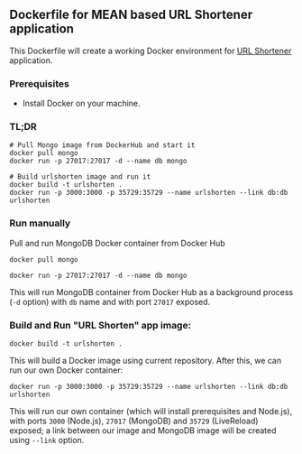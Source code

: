 ## Dockerfile for MEAN based URL Shortener application

This Dockerfile will create a working Docker environment for [URL Shortener](https://github.com/chamanklalwani/urlshortener) application.

### Prerequisites

* Install Docker on your machine.

### TL;DR
```
# Pull Mongo image from DockerHub and start it
docker pull mongo
docker run -p 27017:27017 -d --name db mongo

# Build urlshorten image and run it
docker build -t urlshorten .
docker run -p 3000:3000 -p 35729:35729 --name urlshorten --link db:db urlshorten
```

### Run manually


Pull and run MongoDB Docker container from Docker Hub

```
docker pull mongo
```

```
docker run -p 27017:27017 -d --name db mongo
```

This will run MongoDB container from Docker Hub as a background process (`-d` option) with `db` name and with port `27017` exposed.

### Build and Run "URL Shorten" app image:

```
docker build -t urlshorten .
```

This will build a Docker image using current repository. After this, we can run our own Docker container:

```
docker run -p 3000:3000 -p 35729:35729 --name urlshorten --link db:db urlshorten
```

This will run our own container (which will install prerequisites and Node.js), with ports `3000` (Node.js), `27017` (MongoDB) and `35729` (LiveReload) exposed; a link between our image and MongoDB image will be created using `--link` option.



